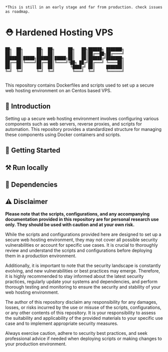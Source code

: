 ```
*This is still in an early stage and far from production. check issues as roadmap.
```
# ⛑️ Hardened Hosting VPS

```
██╗  ██╗      ██╗  ██╗      ██╗   ██╗██████╗ ███████╗
██║  ██║      ██║  ██║      ██║   ██║██╔══██╗██╔════╝
███████║█████╗███████║█████╗██║   ██║██████╔╝███████╗
██╔══██║╚════╝██╔══██║╚════╝╚██╗ ██╔╝██╔═══╝ ╚════██║
██║  ██║      ██║  ██║       ╚████╔╝ ██║     ███████║
╚═╝  ╚═╝      ╚═╝  ╚═╝        ╚═══╝  ╚═╝     ╚══════╝
                                                     
```

This repository contains Dockerfiles and scripts used to set up a secure web hosting environment on an Centos based VPS.

## 📃 Introduction

Setting up a secure web hosting environment involves configuring various components such as web servers, reverse proxies, and scripts for automation. This repository provides a standardized structure for managing these components using Docker containers and scripts. 

## 🚀 Getting Started
## ⚒️ Run locally
## 🥪 Dependencies
## ⚠️ Disclaimer

**Please note that the scripts, configurations, and any accompanying documentation provided in this repository are for personal research use only. They should be used with caution and at your own risk.**

While the scripts and configurations provided here are designed to set up a secure web hosting environment, they may not cover all possible security vulnerabilities or account for specific use cases. It is crucial to thoroughly review and understand the scripts and configurations before deploying them in a production environment.

Additionally, it is important to note that the security landscape is constantly evolving, and new vulnerabilities or best practices may emerge. Therefore, it is highly recommended to stay informed about the latest security practices, regularly update your systems and dependencies, and perform thorough testing and monitoring to ensure the security and stability of your web hosting environment.

The author of this repository disclaim any responsibility for any damages, losses, or risks incurred by the use or misuse of the scripts, configurations, or any other contents of this repository. It is your responsibility to assess the suitability and applicability of the provided materials to your specific use case and to implement appropriate security measures.

Always exercise caution, adhere to security best practices, and seek professional advice if needed when deploying scripts or making changes to your production environment.
